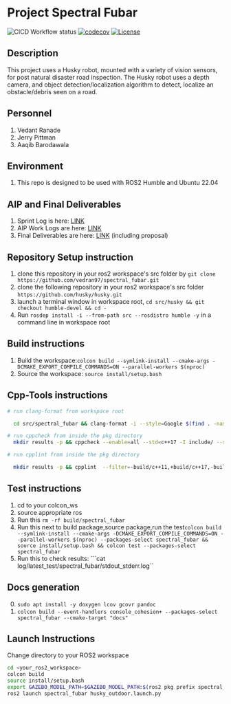 # Project Spectral Fubar
![CICD Workflow status](https://github.com/vedran97/spectral_fubar/actions/workflows/run-unit-test-and-upload-codecov.yml/badge.svg) [![codecov](https://codecov.io/gh/vedran97/spectral_fubar/branch/main/graph/badge.svg)](https://codecov.io/gh/vedran97/spectral_fubar)
[![License](https://img.shields.io/badge/License-Apache_2.0-blue.svg)](https://opensource.org/licenses/Apache-2.0)

## Description

This project uses a Husky robot, mounted with a variety of vision sensors, for post natural disaster road inspection.
The Husky robot uses a depth camera, and object detection/localization algorithm to detect, localize an obstacle/debris seen on a road.

## Personnel

1. Vedant Ranade
2. Jerry Pittman
3. Aaqib Barodawala

## Environment

1. This repo is designed to be used with ROS2 Humble and Ubuntu 22.04

## AIP and Final Deliverables

1. Sprint Log is here: [LINK](https://docs.google.com/document/d/1LM4T2IaXjHfa725iT_XrGdjAjX6Vu2G_JORIrd1daMI/edit?usp=sharing)
2. AIP Work Logs are here: [LINK](https://docs.google.com/spreadsheets/d/1apXGEWr1nkUdqm7aSSiJ8yui3v2pkUTxmMRXO4ydDmY/edit?usp=sharing)
3. Final Deliverables are here: [LINK](https://drive.google.com/drive/folders/1iyCzRlYM_VHO__MNFvLk7GiNthm--4n8?usp=drive_link) (including proposal)

## Repository Setup instruction

1. clone this repository in your ros2 workspace's src folder by ```git clone https://github.com/vedran97/spectral_fubar.git```
2. clone the following repository in your ros2 workspace's src folder ```https://github.com/husky/husky.git```
3. launch a terminal window in workspace root, ```cd src/husky && git checkout humble-devel && cd -```
4. Run ```rosdep install -i --from-path src --rosdistro humble -y``` in a command line in workspace root

## Build instructions

1. Build the workspace:```colcon build --symlink-install --cmake-args -DCMAKE_EXPORT_COMPILE_COMMANDS=ON --parallel-workers $(nproc)```
2. Source the workspace: ```source install/setup.bash```

## Cpp-Tools instructions

```bash
# run clang-format from workspace root

  cd src/spectral_fubar && clang-format -i --style=Google $(find . -name *.cpp -o -name *.hpp | grep -vE -e "^(./build/|./install/|./log/)") && cd -

# run cppcheck from inside the pkg directory
  mkdir results -p && cppcheck --enable=all --std=c++17 -I include/ --suppress=missingInclude --inline-suppr $( find . -name *.cpp | grep -vE -e "^(./build/|./install/|./log/)" ) &> results/cppcheck

# run cpplint from inside the pkg directory

  mkdir results -p && cpplint  --filter=-build/c++11,+build/c++17,-build/namespaces,-build/include_order $( find . -name *.cpp | grep -vE -e "^(./build/|./install/|./log/)" ) &> results/cpplint

```

## Test instructions

1. cd to your colcon_ws
2. source appropriate ros
3. Run this ```rm -rf build/spectral_fubar```
4. Run this next to build package,source package,run the test```colcon build --symlink-install --cmake-args -DCMAKE_EXPORT_COMPILE_COMMANDS=ON --parallel-workers $(nproc) --packages-select spectral_fubar && source install/setup.bash && colcon test --packages-select spectral_fubar```
5. Run this to check results: ```cat log/latest_test/spectral_fubar/stdout_stderr.log``

## Docs generation

0. ```sudo apt install -y doxygen lcov gcovr pandoc```
1. ```colcon build --event-handlers console_cohesion+ --packages-select spectral_fubar --cmake-target "docs" ```

## Launch Instructions

Change directory to your ROS2 workspace

```bash
cd <your_ros2_workspace>
colcon build
source install/setup.bash
export GAZEBO_MODEL_PATH=$GAZEBO_MODEL_PATH:$(ros2 pkg prefix spectral_fubar)/share/spectral_fubar/models
ros2 launch spectral_fubar husky_outdoor.launch.py
```